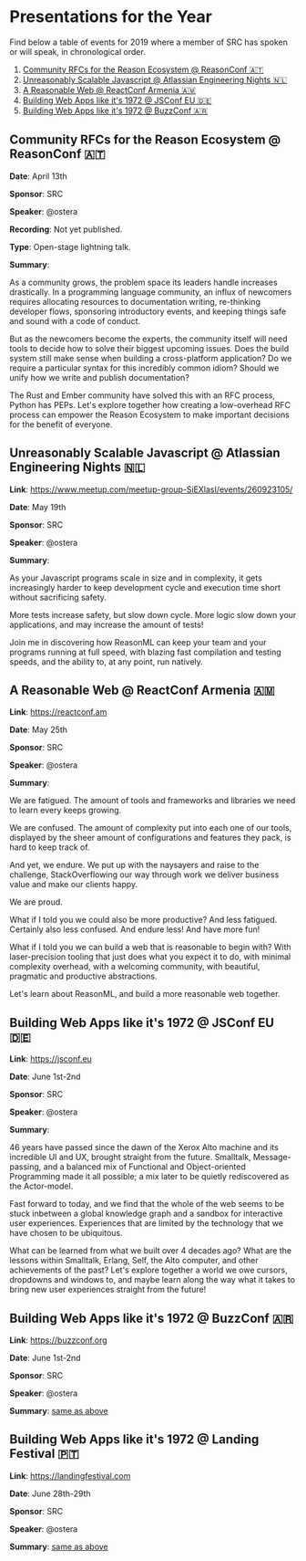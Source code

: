 # Presentations for the Year

Find below a table of events for 2019 where a member of SRC has
spoken or will speak, in chronological order.

1. [Community RFCs for the Reason Ecosystem @ ReasonConf 🇦🇹](#community-rfcs-for-the-reason-ecosystem--reasonconf-vienna-)
2. [Unreasonably Scalable Javascript @ Atlassian Engineering Nights 🇳🇱](#unreasonably-scalable-javascript--atlassian-engineering-nights-)
2. [A Reasonable Web @ ReactConf Armenia 🇦🇲](#a-reasonable-web--reactconf-armenia-)
2. [Building Web Apps like it's 1972 @ JSConf EU 🇩🇪](#building-web-apps-like-its-1972--jsconf-eu-)
2. [Building Web Apps like it's 1972 @ BuzzConf 🇦🇷](#building-web-apps-like-its-1972--buzzconf-)

## Community RFCs for the Reason Ecosystem @ ReasonConf 🇦🇹

**Date**: April 13th

**Sponsor**: SRC

**Speaker**: @ostera

**Recording**: Not yet published.

**Type**: Open-stage lightning talk.

**Summary**:

As a community grows, the problem space its leaders handle increases drastically.
In a programming language community, an influx of newcomers requires allocating
resources to documentation writing, re-thinking developer flows, sponsoring 
introductory events, and keeping things safe and sound with a code of conduct.

But as the newcomers become the experts, the community itself will need tools to
decide how to solve their biggest upcoming issues. Does the build system still
make sense when building a cross-platform application? Do we require a particular
syntax for this incredibly common idiom? Should we unify how we write and publish
documentation?

The Rust and Ember community have solved this with an RFC process, Python has 
PEPs. Let's explore together how creating a low-overhead RFC process can empower
the Reason Ecosystem to make important decisions for the benefit of everyone.

## Unreasonably Scalable Javascript @ Atlassian Engineering Nights 🇳🇱

**Link**: https://www.meetup.com/meetup-group-SiEXlasI/events/260923105/

**Date**: May 19th

**Sponsor**: SRC

**Speaker**: @ostera

**Summary**:

As your Javascript programs scale in size and in complexity, it gets increasingly
harder to keep development cycle and execution time short without sacrificing safety.

More tests increase safety, but slow down cycle. More logic slow down your
applications, and may increase the amount of tests!

Join me in discovering how ReasonML can keep your team and your programs running
at full speed, with blazing fast compilation and testing speeds, and the ability to,
at any point, run natively.

## A Reasonable Web @ ReactConf Armenia 🇦🇲

**Link**: https://reactconf.am

**Date**: May 25th

**Sponsor**: SRC

**Speaker**: @ostera

**Summary**:

We are fatigued. The amount of tools and frameworks and libraries we need to
learn every keeps growing.

We are confused. The amount of complexity put into each one of our tools,
displayed by the sheer amount of configurations and features they pack, is hard
to keep track of.

And yet, we endure. We put up with the naysayers and raise to the challenge,
StackOverflowing our way through work we deliver business value and make our
clients happy.

We are proud.

What if I told you we could also be more productive? And less fatigued.
Certainly also less confused. And endure less! And have more fun!

What if I told you we can build a web that is reasonable to begin with? With
laser-precision tooling that just does what you expect it to do, with minimal
complexity overhead, with a welcoming community, with beautiful, pragmatic and
productive abstractions.

Let's learn about ReasonML, and build a more reasonable web together.


## Building Web Apps like it's 1972 @ JSConf EU 🇩🇪

**Link**: https://jsconf.eu

**Date**: June 1st-2nd

**Sponsor**: SRC

**Speaker**: @ostera

**Summary**:

46 years have passed since the dawn of the Xerox Alto machine and its
incredible UI and UX, brought straight from the future. Smalltalk,
Message-passing, and a balanced mix of Functional and Object-oriented
Programming made it all possible; a mix later to be quietly rediscovered as the
Actor-model.

Fast forward to today, and we find that the whole of the web seems to be stuck
inbetween a global knowledge graph and a sandbox for interactive user
experiences. Experiences that are limited by the technology that we have chosen
to be ubiquitous.

What can be learned from what we built over 4 decades ago? What are the
lessons within Smalltalk, Erlang, Self, the Alto computer, and other
achievements of the past? Let's explore together a world we owe cursors,
dropdowns and windows to, and maybe learn along the way what it takes to bring
new user experiences straight from the future!

## Building Web Apps like it's 1972 @ BuzzConf 🇦🇷

**Link**: https://buzzconf.org

**Date**: June 1st-2nd

**Sponsor**: SRC

**Speaker**: @ostera

**Summary**: [same as above](#building-web-apps-like-its-1972--jsconf-eu-)

## Building Web Apps like it's 1972 @ Landing Festival 🇵🇹

**Link**: https://landingfestival.com

**Date**: June 28th-29th

**Sponsor**: SRC

**Speaker**: @ostera

**Summary**: [same as above](#building-web-apps-like-its-1972--jsconf-eu-)
